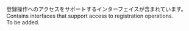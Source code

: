 <Namespace Name="Microsoft.Azure.Management.DataFactories.Conversion">
  <Docs>
    <summary><span data-ttu-id="54aae-101">登録操作へのアクセスをサポートするインターフェイスが含まれています。</span><span class="sxs-lookup"><span data-stu-id="54aae-101">Contains interfaces that support access to registration operations.</span></span></summary> 
    <remarks>To be added.</remarks>
  </Docs>
</Namespace>
